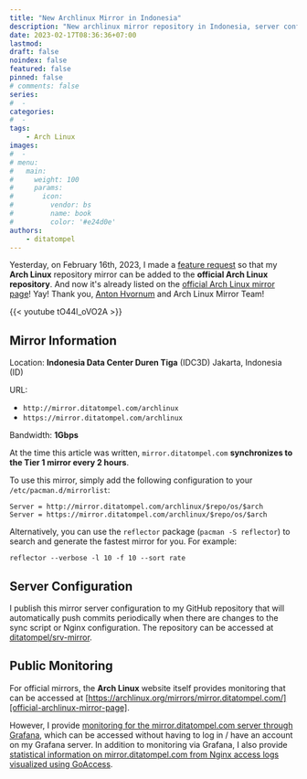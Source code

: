 ```yaml
---
title: "New Archlinux Mirror in Indonesia"
description: "New archlinux mirror repository in Indonesia, server config and it's monitoring metrics are available."
date: 2023-02-17T08:36:36+07:00
lastmod:
draft: false
noindex: false
featured: false
pinned: false
# comments: false
series:
#  -
categories:
#  -
tags:
    - Arch Linux
images:
#  -
# menu:
#   main:
#     weight: 100
#     params:
#       icon:
#         vendor: bs
#         name: book
#         color: '#e24d0e'
authors:
    - ditatompel
---
```


Yesterday, on February 16th, 2023, I made a [feature request][feature-request]
so that my **Arch Linux** repository mirror can be added to the **official Arch
Linux repository**. And now it's already listed on the [official Arch Linux
mirror page][official-archlinux-mirror-page]! Yay! Thank you, [Anton
Hvornum][anton-hvornum] and Arch Linux Mirror Team!

{{< youtube tO44l_oVO2A >}}

## Mirror Information

Location: **Indonesia Data Center Duren Tiga** (IDC3D) Jakarta, Indonesia (ID)

URL:

- `http://mirror.ditatompel.com/archlinux`
- `https://mirror.ditatompel.com/archlinux`

Bandwidth: **1Gbps**

At the time this article was written, `mirror.ditatompel.com` **synchronizes to
the Tier 1 mirror every 2 hours**.

To use this mirror, simply add the following configuration to your
`/etc/pacman.d/mirrorlist`:

```plain
Server = http://mirror.ditatompel.com/archlinux/$repo/os/$arch
Server = https://mirror.ditatompel.com/archlinux/$repo/os/$arch
```

Alternatively, you can use the `reflector` package (`pacman -S reflector`) to
search and generate the fastest mirror for you. For example:

```shell
reflector --verbose -l 10 -f 10 --sort rate
```

## Server Configuration

I publish this mirror server configuration to my GitHub repository that will
automatically push commits periodically when there are changes to the sync
script or Nginx configuration. The repository can be accessed at
[ditatompel/srv-mirror][gh-repo].

## Public Monitoring

For official mirrors, the **Arch Linux** website itself provides monitoring
that can be accessed at
[https://archlinux.org/mirrors/mirror.ditatompel.com/][official-archlinux-mirror-page].

However, I provide [monitoring for the mirror.ditatompel.com server through
Grafana][mirror-grafana], which can be accessed without having to log in / have
an account on my Grafana server. In addition to monitoring via Grafana, I also
provide [statistical information on mirror.ditatompel.com from Nginx access logs
visualized using GoAccess][goaccess].

[feature-request]: https://bugs.archlinux.org/task/77542 "My feature request for official mirror"
[official-archlinux-mirror-page]: https://archlinux.org/mirrors/mirror.ditatompel.com/ "mirror.ditatompel.com details page on archlinux.org"
[anton-hvornum]: https://bugs.archlinux.org/user/15638 "Anton Hvornum, ArchLinux mirror admin"
[mirror-grafana]: https://monitor.ditatompel.com/d/mirror-ditatompel-com/mirror-ditatompel-com?orgId=2&refresh=1m "Mirror monitoring through Grafana"
[gh-repo]: https://github.com/ditatompel/srv-mirror "mirror.ditatompel.com GitHub repository"
[goaccess]: https://mirror-goaccess.ditatompel.com/ "mirror.ditatompel.com GoAccess page"
